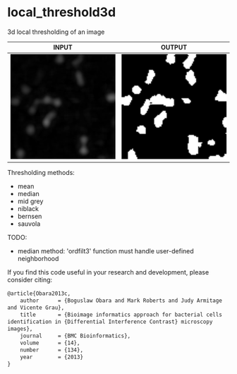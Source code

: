 # local_threshold3d
3d local thresholding of an image<br/>

| INPUT | OUTPUT |
| ------------- | ------------- |
| <img src="https://github.com/BoguslawObara/local_threshold3d/blob/master/im/coral.png" width="250">  | <img src="https://github.com/BoguslawObara/local_threshold3d/blob/master/im/coral_s.png" width="250"> |

Thresholding methods:
- mean
- median
- mid grey
- niblack
- bernsen
- sauvola

TODO:
- median method: 'ordfilt3' function must handle user-defined neighborhood

If you find this code useful in your research and development, please consider citing:

    @article{Obara2013c,
        author      = {Boguslaw Obara and Mark Roberts and Judy Armitage and Vicente Grau},
        title       = {Bioimage informatics approach for bacterial cells identification in {Differential Interference Contrast} microscopy images},
        journal     = {BMC Bioinformatics},
        volume      = {14},
        number      = {134},
        year        = {2013}
    }

